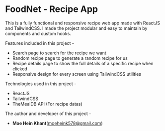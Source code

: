 # FoodNet - Recipe App

This is a fully functional and responsive recipe web app made with ReactJS and TailwindCSS. I made the project modular and easy to maintain by components and custom hooks.

Features included in this project -
- Search page to search for the recipe we want
- Random recipe page to generate a random recipe for us
- Recipe details page to show the full details of a specific recipe when clicked
- Responsive design for every screen using TailwindCSS utilities

Technologies used in this project - 
- ReactJS
- TailwindCSS
- TheMealDB API (For recipe datas)

The author and developer of this project - 
- **Moe Hein Khant**(moeheink578@gmail.com)
